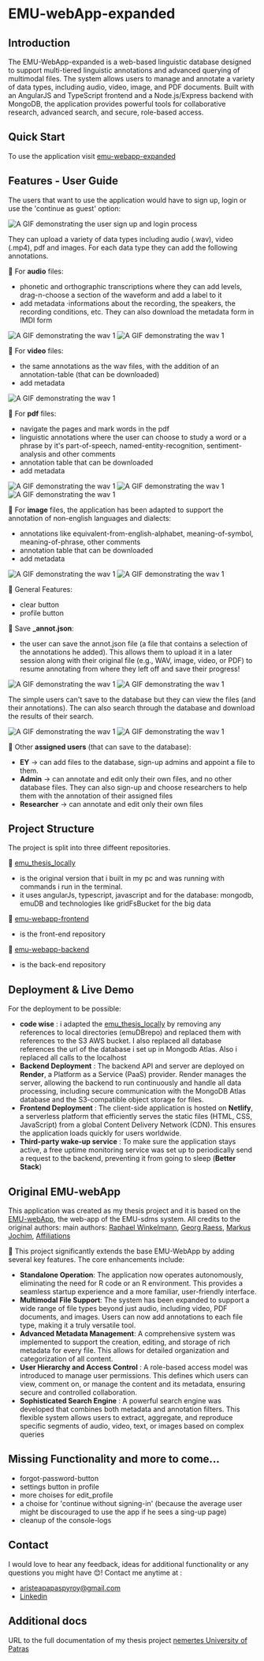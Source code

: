 # EMU-webApp-expanded

## Introduction
The EMU-WebApp-expanded is a web-based linguistic database designed to support multi-tiered linguistic annotations and advanced querying of multimodal files. The system allows users to manage and annotate a variety of data types, including audio, video, image, and PDF documents. Built with an AngularJS and TypeScript frontend and a Node.js/Express backend with MongoDB, the application provides powerful tools for collaborative research, advanced search, and secure, role-based access.


## Quick Start
To use the application visit [emu-webapp-expanded](https://emu-webapp-frontend.netlify.app/#!/login)


## Features - User Guide
The users that want to use the application would have to sign up, login or use the 'continue as guest' option:

![A GIF demonstrating the user sign up and login process](assets/signUp_as_aSimpleUser.gif)


They can upload a variety of data types including audio (.wav), video (.mp4), pdf and images. For each data type they can add the following annotations.

🔷 For **audio** files: 
* phonetic and orthographic transcriptions where they can add levels, drag-n-choose a section of the waveform and add a label to it
* add metadata ·informations about the recording, the speakers, the recording conditions, etc. They can also download the metadata form in IMDI form

![A GIF demonstrating the wav 1](assets/simple_user_wav1.gif)
![A GIF demonstrating the wav 1](assets/simple_user_wav2.gif)


🔷 For **video** files:
* the same annotations as the wav files, with the addition of an annotation-table (that can be downloaded)
* add metadata 

![A GIF demonstrating the wav 1](assets/simpleUser_video1.gif)


🔷 For **pdf** files:
* navigate the pages and mark words in the pdf
* linguistic annotations where the user can choose to study a word or a phrase by it's part-of-speech, named-entity-recognition, sentiment-analysis and other comments
* annotation table that can be downloaded
* add metadata 

![A GIF demonstrating the wav 1](assets/simpleUser_pdf1.gif)
![A GIF demonstrating the wav 1](assets/simpleUser_pdf2.gif)
![A GIF demonstrating the wav 1](assets/simpleUser_pdf3.gif)


🔷 For **image** files, the application has been adapted to support the annotation of non-english languages and dialects:
* annotations like equivalent-from-english-alphabet, meaning-of-symbol, meaning-of-phrase, other comments
* annotation table that can be downloaded 
* add metadata 

![A GIF demonstrating the wav 1](assets/simpleUser_image1.gif)
![A GIF demonstrating the wav 1](assets/simpleUser_image2.gif)


🔷 General Features:
* clear button
* profile button


🔷 Save **_annot.json**:
* the user can save the annot.json file (a file that contains a selection of the annotations he added). This allows them to upload it in a later session along with their original file (e.g., WAV, image, video, or PDF) to resume annotating from where they left off and save their progress!

![A GIF demonstrating the wav 1](assets/simpleUser_saveAnnot1.gif)
![A GIF demonstrating the wav 1](assets/simpleUser_saveAnnot2.gif)


The simple users can't save to the database but they can view the files (and their annotations). The can also search through the database and download the results of their search.

![A GIF demonstrating the wav 1](assets/simpleUser_simpleUser_db1.gif)
![A GIF demonstrating the wav 1](assets/simpleUser_simpleUser_db2.gif)


🔷 Other **assigned users** (that can save to the database):
* **EY** -> can add files to the database, sign-up admins and appoint a file to them. 
* **Admin** -> can annotate and edit only their own files, and no other database files. They can also sign-up and choose researchers to help them with the annotation of their assigned files
* **Researcher** -> can annotate and edit only their own files


## Project Structure
The project is split into three diffeent repositories. 

🔷 [emu_thesis_locally](https://github.com/aristeap/emu_thesis_locally.git)
* is the original version that i built in my pc and was running with commands i run in the terminal. 
* it uses angularJs, typescript, javascript and for the database: mongodb, emuDB and technologies like gridFsBucket for the big data 

🔷 [emu-webapp-frontend](https://github.com/aristeap/emu-webapp-frontend.git)
* is the front-end repository

🔷 [emu-webapp-backend](https://github.com/aristeap/emu-webapp-backend.git)
* is the back-end repository


## Deployment & Live Demo
For the deployment to be possible:
* **code wise** : i adapted the [emu_thesis_locally](https://github.com/aristeap/emu_thesis_locally.git) by removing any references to local directories (emuDBrepo) and replaced them with references το the S3 AWS bucket. I also replaced all database references the url of the database i set up in Mongodb Atlas. Also i replaced all calls to the localhost
* **Backend Deployment** : The backend API and server are deployed on **Render**, a Platform as a Service (PaaS) provider. Render manages the server, allowing the backend to run continuously and handle all data processing, including secure communication with the MongoDB Atlas database and the S3-compatible object storage for files.
* **Frontend Deployment** : The client-side application is hosted on **Netlify**, a serverless platform that efficiently serves the static files (HTML, CSS, JavaScript) from a global Content Delivery Network (CDN). This ensures the application loads quickly for users worldwide.
* **Third-party wake-up service** : To make sure the application stays active, a free uptime monitoring service was set up to periodically send a request to the backend, preventing it from going to sleep (**Better Stack**) 




## Original EMU-webApp 
This application was created as my thesis project and it is based on the [EMU-webApp](https://github.com/IPS-LMU/EMU-webApp.git), the web-app of the EMU-sdms system. All credits to the original authors: 
main  authors: [Raphael Winkelmann](https://github.com/raphywink), [Georg Raess](https://github.com/georgraess), [Markus Jochim](https://github.com/MJochim), [Affiliations](https://www.en.phonetik.uni-muenchen.de/index.html)

🔷 This project significantly extends the base EMU-WebApp by adding several key features. The core enhancements include:
* **Standalone Operation**: The application now operates autonomously, eliminating the need for R code or an R environment. This provides a seamless startup experience and a more familiar, user-friendly interface.
* **Multimodal File Support**: The system has been expanded to support a wide range of file types beyond just audio, including video, PDF documents, and images. Users can now add annotations to each file type, making it a truly versatile tool.
* **Advanced Metadata Management**: A comprehensive system was implemented to support the creation, editing, and storage of rich metadata for every file. This allows for detailed organization and categorization of all content.
* **User Hierarchy and Access Control** : A role-based access model was introduced to manage user permissions. This defines which users can view, comment on, or manage the content and its metadata, ensuring secure and controlled collaboration.
* **Sophisticated Search Engine** : A powerful search engine was developed that combines both metadata and annotation filters. This flexible system allows users to extract, aggregate, and reproduce specific segments of audio, video, text, or images based on complex queries


## Missing Functionality and more to come...
* forgot-password-button
* settings button in profile 
* more choises for edit_profile
* a choise for 'continue without signing-in' (because the average user might be discouraged to use the app if he sees a sing-up page)  
* cleanup of the console-logs


## Contact
I would love to hear any feedback, ideas for additional functionality or any questions you might have 😊! Contact me anytime at : 
* [aristeapapaspyroy@gmail.com](mailto:aristeapapaspyroy@gmail.com)
* [Linkedin](https://www.linkedin.com/in/aristea-papaspyrou-8277a02a0/)


## Additional docs
URL to the full documentation of my thesis project [nemertes University of Patras](https://nemertes.library.upatras.gr/items/56d191eb-10c4-4883-b069-4e5bc023bec2)
